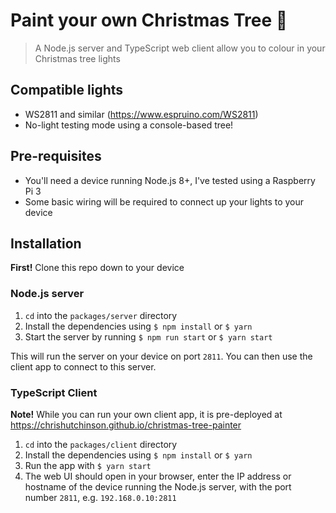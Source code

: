 # Paint your own Christmas Tree 🎄

> A Node.js server and TypeScript web client allow you to colour in your
> Christmas tree lights

## Compatible lights

- WS2811 and similar (https://www.espruino.com/WS2811)
- No-light testing mode using a console-based tree!

## Pre-requisites

- You'll need a device running Node.js 8+, I've tested using a Raspberry Pi 3
- Some basic wiring will be required to connect up your lights to your device

## Installation

**First!** Clone this repo down to your device

### Node.js server

1. `cd` into the `packages/server` directory
2. Install the dependencies using `$ npm install` or `$ yarn`
3. Start the server by running `$ npm run start` or `$ yarn start`

This will run the server on your device on port `2811`. You can then use the
client app to connect to this server.

### TypeScript Client

**Note!** While you can run your own client app, it is pre-deployed at
https://chrishutchinson.github.io/christmas-tree-painter

1. `cd` into the `packages/client` directory
2. Install the dependencies using `$ npm install` or `$ yarn`
3. Run the app with `$ yarn start`
4. The web UI should open in your browser, enter the IP address or hostname of
   the device running the Node.js server, with the port number `2811`, e.g.
   `192.168.0.10:2811`
